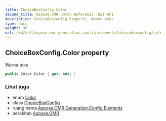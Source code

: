 ```yaml
---
title: ChoiceBoxConfig.Color
second_title: Aspose.OMR untuk Referensi .NET API
description: ChoiceBoxConfig Properti. Warna teks
type: docs
weight: 30
url: /id/net/aspose.omr.generation.config.elements/choiceboxconfig/color/
---
```

## ChoiceBoxConfig.Color property

Warna teks

```csharp
public Color Color { get; set; }
```

### Lihat juga

* enum [Color](../../../aspose.omr.generation/color/)
* class [ChoiceBoxConfig](../)
* ruang nama [Aspose.OMR.Generation.Config.Elements](../../choiceboxconfig/)
* perakitan [Aspose.OMR](../../../)


